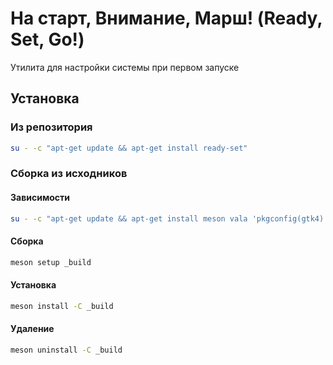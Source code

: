 # На старт, Внимание, Марш! (Ready, Set, Go!)

Утилита для настройки системы при первом запуске

## Установка

### Из репозитория

```sh
su - -c "apt-get update && apt-get install ready-set"
```

### Сборка из исходников

#### Зависимости

```sh
su - -c "apt-get update && apt-get install meson vala 'pkgconfig(gtk4) pkgconfig(libadwaita-1) pkgconfig(gnome-desktop-4) pkgconfig(gee-0.8) pkgconfig(accountsservice) pkgconfig(ibus-1.0) pkgconfig(pwquality) pkgconfig(blueprint-compiler)'"
```

#### Сборка

```sh
meson setup _build
```

#### Установка

```sh
meson install -C _build
```

#### Удаление

```sh
meson uninstall -C _build
```
